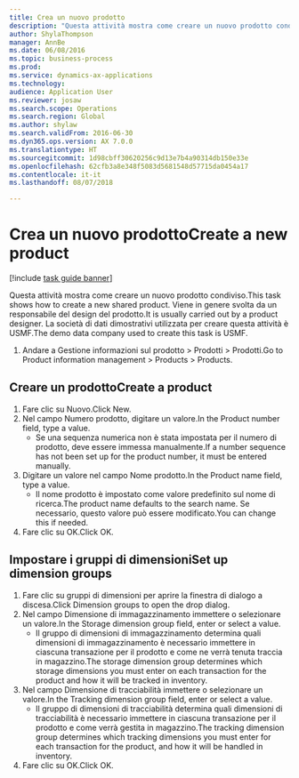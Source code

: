 ```yaml
--- 
title: Crea un nuovo prodotto
description: "Questa attività mostra come creare un nuovo prodotto condiviso."
author: ShylaThompson
manager: AnnBe
ms.date: 06/08/2016
ms.topic: business-process
ms.prod: 
ms.service: dynamics-ax-applications
ms.technology: 
audience: Application User
ms.reviewer: josaw
ms.search.scope: Operations
ms.search.region: Global
ms.author: shylaw
ms.search.validFrom: 2016-06-30
ms.dyn365.ops.version: AX 7.0.0
ms.translationtype: HT
ms.sourcegitcommit: 1d98cbff30620256c9d13e7b4a90314db150e33e
ms.openlocfilehash: 62cfb3a8e348f5083d5681548d57715da0454a17
ms.contentlocale: it-it
ms.lasthandoff: 08/07/2018

---
```

# <a name="create-a-new-product"></a><span data-ttu-id="d12a4-103">Crea un nuovo prodotto</span><span class="sxs-lookup"><span data-stu-id="d12a4-103">Create a new product</span></span>

[!include [task guide banner](../../includes/task-guide-banner.md)]

<span data-ttu-id="d12a4-104">Questa attività mostra come creare un nuovo prodotto condiviso.</span><span class="sxs-lookup"><span data-stu-id="d12a4-104">This task shows how to create a new shared product.</span></span> <span data-ttu-id="d12a4-105">Viene in genere svolta da un responsabile del design del prodotto.</span><span class="sxs-lookup"><span data-stu-id="d12a4-105">It is usually carried out by a product designer.</span></span> <span data-ttu-id="d12a4-106">La società di dati dimostrativi utilizzata per creare questa attività è USMF.</span><span class="sxs-lookup"><span data-stu-id="d12a4-106">The demo data company used to create this task is USMF.</span></span>

1. <span data-ttu-id="d12a4-107">Andare a Gestione informazioni sul prodotto > Prodotti > Prodotti.</span><span class="sxs-lookup"><span data-stu-id="d12a4-107">Go to Product information management > Products > Products.</span></span>

## <a name="create-a-product"></a><span data-ttu-id="d12a4-108">Creare un prodotto</span><span class="sxs-lookup"><span data-stu-id="d12a4-108">Create a product</span></span>
1. <span data-ttu-id="d12a4-109">Fare clic su Nuovo.</span><span class="sxs-lookup"><span data-stu-id="d12a4-109">Click New.</span></span>
2. <span data-ttu-id="d12a4-110">Nel campo Numero prodotto, digitare un valore.</span><span class="sxs-lookup"><span data-stu-id="d12a4-110">In the Product number field, type a value.</span></span>
    * <span data-ttu-id="d12a4-111">Se una sequenza numerica non è stata impostata per il numero di prodotto, deve essere immessa manualmente.</span><span class="sxs-lookup"><span data-stu-id="d12a4-111">If a number sequence has not been set up for the product number, it must be entered manually.</span></span>  
3. <span data-ttu-id="d12a4-112">Digitare un valore nel campo Nome prodotto.</span><span class="sxs-lookup"><span data-stu-id="d12a4-112">In the Product name field, type a value.</span></span>
    * <span data-ttu-id="d12a4-113">Il nome prodotto è impostato come valore predefinito sul nome di ricerca.</span><span class="sxs-lookup"><span data-stu-id="d12a4-113">The product name defaults to the search name.</span></span> <span data-ttu-id="d12a4-114">Se necessario, questo valore può essere modificato.</span><span class="sxs-lookup"><span data-stu-id="d12a4-114">You can change this if needed.</span></span>  
4. <span data-ttu-id="d12a4-115">Fare clic su OK.</span><span class="sxs-lookup"><span data-stu-id="d12a4-115">Click OK.</span></span>

## <a name="set-up-dimension-groups"></a><span data-ttu-id="d12a4-116">Impostare i gruppi di dimensioni</span><span class="sxs-lookup"><span data-stu-id="d12a4-116">Set up dimension groups</span></span>
1. <span data-ttu-id="d12a4-117">Fare clic su gruppi di dimensioni per aprire la finestra di dialogo a discesa.</span><span class="sxs-lookup"><span data-stu-id="d12a4-117">Click Dimension groups to open the drop dialog.</span></span>
2. <span data-ttu-id="d12a4-118">Nel campo Dimensione di immagazzinamento immettere o selezionare un valore.</span><span class="sxs-lookup"><span data-stu-id="d12a4-118">In the Storage dimension group field, enter or select a value.</span></span>
    * <span data-ttu-id="d12a4-119">Il gruppo di dimensioni di immagazzinamento determina quali dimensioni di immagazzinamento è necessario immettere in ciascuna transazione per il prodotto e come ne verrà tenuta traccia in magazzino.</span><span class="sxs-lookup"><span data-stu-id="d12a4-119">The storage dimension group determines which storage dimensions you must enter on each transaction for the product and how it will be tracked in inventory.</span></span>  
3. <span data-ttu-id="d12a4-120">Nel campo Dimensione di tracciabilità immettere o selezionare un valore.</span><span class="sxs-lookup"><span data-stu-id="d12a4-120">In the Tracking dimension group field, enter or select a value.</span></span>
    * <span data-ttu-id="d12a4-121">Il gruppo di dimensioni di tracciabilità determina quali dimensioni di tracciabilità è necessario immettere in ciascuna transazione per il prodotto e come verrà gestita in magazzino.</span><span class="sxs-lookup"><span data-stu-id="d12a4-121">The tracking dimension group determines which tracking dimensions you must enter for each transaction for the product, and how it will be handled in inventory.</span></span>  
4. <span data-ttu-id="d12a4-122">Fare clic su OK.</span><span class="sxs-lookup"><span data-stu-id="d12a4-122">Click OK.</span></span>


